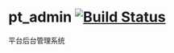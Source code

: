 # pt_admin [![Build Status](https://travis-ci.org/mokylin-da/pt_admin.svg?branch=gh-pages)](https://travis-ci.org/mokylin-da/pt_admin)
平台后台管理系统

